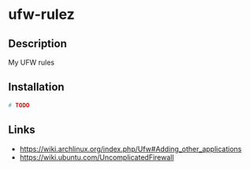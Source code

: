 # ufw-rulez

## Description

My UFW rules

## Installation

```bash
# TODO
```

## Links

* https://wiki.archlinux.org/index.php/Ufw#Adding_other_applications
* https://wiki.ubuntu.com/UncomplicatedFirewall
